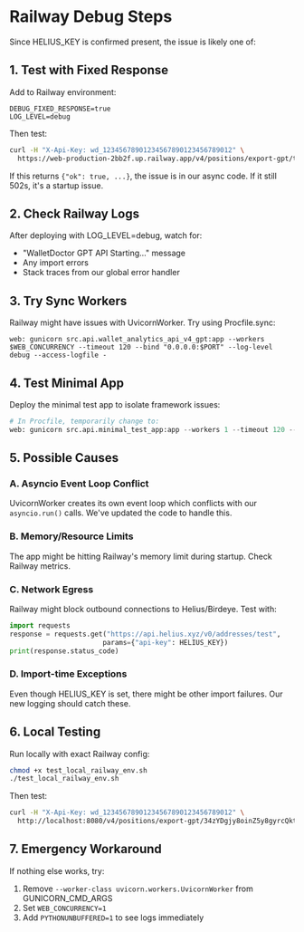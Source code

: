 # Railway Debug Steps

Since HELIUS_KEY is confirmed present, the issue is likely one of:

## 1. Test with Fixed Response
Add to Railway environment:
```
DEBUG_FIXED_RESPONSE=true
LOG_LEVEL=debug
```

Then test:
```bash
curl -H "X-Api-Key: wd_12345678901234567890123456789012" \
  https://web-production-2bb2f.up.railway.app/v4/positions/export-gpt/test
```

If this returns `{"ok": true, ...}`, the issue is in our async code. If it still 502s, it's a startup issue.

## 2. Check Railway Logs
After deploying with LOG_LEVEL=debug, watch for:
- "WalletDoctor GPT API Starting..." message
- Any import errors
- Stack traces from our global error handler

## 3. Try Sync Workers
Railway might have issues with UvicornWorker. Try using Procfile.sync:
```
web: gunicorn src.api.wallet_analytics_api_v4_gpt:app --workers $WEB_CONCURRENCY --timeout 120 --bind "0.0.0.0:$PORT" --log-level debug --access-logfile -
```

## 4. Test Minimal App
Deploy the minimal test app to isolate framework issues:
```python
# In Procfile, temporarily change to:
web: gunicorn src.api.minimal_test_app:app --workers 1 --timeout 120 --bind "0.0.0.0:$PORT" --log-level debug
```

## 5. Possible Causes

### A. Asyncio Event Loop Conflict
UvicornWorker creates its own event loop which conflicts with our `asyncio.run()` calls. We've updated the code to handle this.

### B. Memory/Resource Limits
The app might be hitting Railway's memory limit during startup. Check Railway metrics.

### C. Network Egress
Railway might block outbound connections to Helius/Birdeye. Test with:
```python
import requests
response = requests.get("https://api.helius.xyz/v0/addresses/test", 
                       params={"api-key": HELIUS_KEY})
print(response.status_code)
```

### D. Import-time Exceptions
Even though HELIUS_KEY is set, there might be other import failures. Our new logging should catch these.

## 6. Local Testing
Run locally with exact Railway config:
```bash
chmod +x test_local_railway_env.sh
./test_local_railway_env.sh
```

Then test:
```bash
curl -H "X-Api-Key: wd_12345678901234567890123456789012" \
  http://localhost:8080/v4/positions/export-gpt/34zYDgjy8oinZ5y8gyrcQktzUmSfFLJztTSq5xLUVCya
```

## 7. Emergency Workaround
If nothing else works, try:
1. Remove `--worker-class uvicorn.workers.UvicornWorker` from GUNICORN_CMD_ARGS
2. Set `WEB_CONCURRENCY=1`
3. Add `PYTHONUNBUFFERED=1` to see logs immediately 